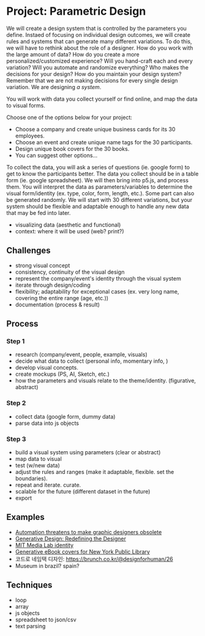 # Project: Parametric Design

We will create a design system that is controlled by the parameters you define. Instaed of focusing on individual design outcomes, we will create rules and systems that can generate many different variations. To do this, we will have to rethink about the role of a designer. How do you work with the large amount of data? How do you create a more personalized/customized experience? Will you hand-craft each and every variation? Will you automate and randomize everything? Who makes the decisions for your design? How do you maintain your design system? Remember that we are not making decisions for every single design variation. We are designing *a system*.

You will work with data you collect yourself or find online, and map the data to visual forms. 

Choose one of the options below for your project:
- Choose a company and create unique business cards for its 30 employees.
- Choose an event and create unique name tags for the 30 participants.
- Design unique book covers for the 30 books. 
- You can suggest other options...

To collect the data, you will ask a series of questions (ie. google form) to get to know the participants better. The data you collect should be in a table form (ie. google spreadsheet). We will then bring into p5.js, and process them. You will interpret the data as parameters/variables to determine the visual form/identity (ex. type, color, form, length, etc.). Some part can also be generated randomly. We will start with 30 different variations, but your system should be flexible and adaptable enough to handle any new data that may be fed into later. 

- visualizing data (aesthetic and functional)
- context: where it will be used (web? print?)


## Challenges
- strong visual concept
- consistency, continuity of the visual design
- represent the company/event's identity through the visual system
- iterate through design/coding
- flexibility; adaptability for exceptional cases (ex. very long name, covering the entire range (age, etc.))
- documentation (process & result)



## Process

### Step 1
- research (company/event, people, example, visuals)
- decide what data to collect (personal info, momentary info, )
- develop visual concepts. 
- create mockups (PS, AI, Sketch, etc.)
- how the parameters and visuals relate to the theme/identity. (figurative, abstract)

### Step 2
- collect data (google form, dummy data)
- parse data into js objects

### Step 3
- build a visual system using parameters (clear or abstract)
- map data to visual
- test (w/new data)
- adjust the rules and ranges (make it adaptable, flexible. set the boundaries).
- repeat and iterate. curate.
- scalable for the future (different dataset in the future)
- export



## Examples
- [Automation threatens to make graphic designers obsolete](https://eyeondesign.aiga.org/automation-threatens-to-make-graphic-designers-obsolete/)
- [Generative Design: Redefining the Designer](https://www.commarts.com/columns/generative-design-redefining-the-designer)
- [MIT Media Lab identity](http://eroonkang.com/projects/MIT-Media-Lab-Identity/)
- [Generative eBook covers for New York Public Library](https://www.nypl.org/blog/2014/09/03/generative-ebook-covers)
- 코드로 네임택 디자인: https://brunch.co.kr/@designforhuman/26
- Museum in brazil? spain?

## Techniques
- loop
- array
- js objects
- spreadsheet to json/csv
- text parsing




